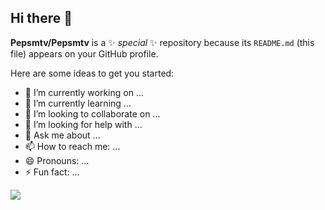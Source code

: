 ## Hi there 👋


**Pepsmtv/Pepsmtv** is a ✨ _special_ ✨ repository because its `README.md` (this file) appears on your GitHub profile.

Here are some ideas to get you started:

- 🔭 I’m currently working on ...
- 🌱 I’m currently learning ...
- 👯 I’m looking to collaborate on ...
- 🤔 I’m looking for help with ...
- 💬 Ask me about ...
- 📫 How to reach me: ...
- 😄 Pronouns: ...
- ⚡ Fun fact: ...


![](https://render.fineartamerica.com/images/rendered/default/print/6/8/break/images/artworkimages/medium/3/2-berserk-guts-anime-manga.jpg)

